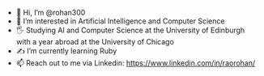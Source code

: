 - 👋 Hi, I’m @rohan300
- 👀 I’m interested in Artificial Intelligence and Computer Science
- 🖐️ Studying AI and Computer Science at the University of Edinburgh with a year abroad at the University of Chicago
- ✍️ I’m currently learning Ruby
- 📫 Reach out to me via Linkedin: https://www.linkedin.com/in/raorohan/

<!---
rohan300/rohan300 is a ✨ special ✨ repository because its `README.md` (this file) appears on your GitHub profile.
You can click the Preview link to take a look at your changes.
--->
